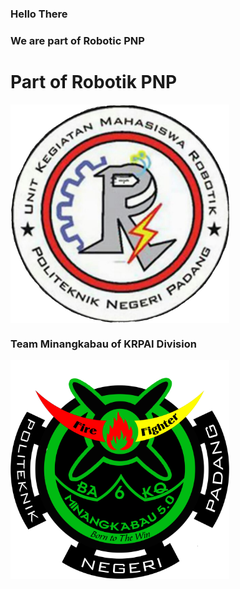 ### Hello There
### We are part of Robotic PNP

<h1>Part of Robotik PNP</h1>
<img src="https://github.com/mika-pnp/mika-pnp/blob/main/logo.jpg" width="350" title="hover text" align="center">
  
<h3>Team Minangkabau of KRPAI Division</h3>
<img src="https://github.com/mika-pnp/mika-pnp/blob/main/KRPAI%20Berkaki.png" width="350" title="hover text" align="center">


<!--
**mika-pnp/mika-pnp** is a ✨ _special_ ✨ repository because its `README.md` (this file) appears on your GitHub profile.

Here are some ideas to get you started:

- 🔭 I’m currently working on ...
- 🌱 I’m currently learning ...
- 👯 I’m looking to collaborate on ...
- 🤔 I’m looking for help with ...
- 💬 Ask me about ...
- 📫 How to reach me: ...
- 😄 Pronouns: ...
- ⚡ Fun fact: ...
-->
